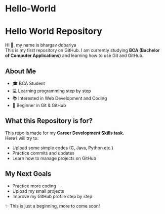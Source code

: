 # Hello-World

# Hello World Repository  

Hi 👋, my name is bhargav dobariya  
This is my first repository on GitHub. I am currently studying **BCA (Bachelor of Computer Applications)** and learning how to use Git and GitHub.  

## About Me  
- 🎓 BCA Student  
- 💻 Learning programming step by step  
- 📚 Interested in Web Development and Coding  
- 🚀 Beginner in Git & GitHub  


## What this Repository is for?  
This repo is made for my **Career Development Skills task**.  
Here I will try to:  
- Upload some simple codes (C, Java, Python etc.)  
- Practice commits and updates  
- Learn how to manage projects on GitHub  


## My Next Goals  
- Practice more coding  
- Upload my small projects  
- Improve my GitHub profile step by step  


✨ This is just a beginning, more to come soon!

